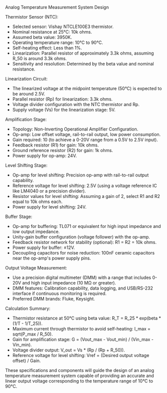 Analog Temperature Measurement System Design

Thermistor Sensor (NTC):
- Selected sensor: Vishay NTCLE100E3 thermistor.
- Nominal resistance at 25°C: 10k ohms.
- Assumed beta value: 3950K.
- Operating temperature range: 10°C to 90°C.
- Self-heating effect: Less than 1%.
- Linearization: Parallel resistor of approximately 3.3k ohms, assuming R_50 is around 3.3k ohms.
- Sensitivity and resolution: Determined by the beta value and nominal resistance.

Linearization Circuit:
- The linearized voltage at the midpoint temperature (50°C) is expected to be around 2.5V.
- Parallel resistor (Rp) for linearization: 3.3k ohms.
- Voltage divider configuration with the NTC thermistor and Rp.
- Supply voltage (Vs) for the linearization stage: 5V.

Amplification Stage:
- Topology: Non-Inverting Operational Amplifier Configuration.
- Op-amp: Low offset voltage, rail-to-rail output, low power consumption.
- Gain required: 10 (to achieve a 0-20V range from a 0.5V to 2.5V input).
- Feedback resistor (R1) for gain: 10k ohms.
- Ground reference resistor (R2) for gain: 1k ohms.
- Power supply for op-amp: 24V.

Level Shifting Stage:
- Op-amp for level shifting: Precision op-amp with rail-to-rail output capability.
- Reference voltage for level shifting: 2.5V (using a voltage reference IC like LM4040 or a precision divider).
- Resistor values for level shifting: Assuming a gain of 2, select R1 and R2 equal to 10k ohms each.
- Power supply for level shifting: 24V.

Buffer Stage:
- Op-amp for buffering: TL071 or equivalent for high input impedance and low output impedance.
- Unity-gain buffer configuration (voltage follower) with the op-amp.
- Feedback resistor network for stability (optional): R1 = R2 = 10k ohms.
- Power supply for buffer: ±12V.
- Decoupling capacitors for noise reduction: 100nF ceramic capacitors near the op-amp's power supply pins.

Output Voltage Measurement:
- Use a precision digital multimeter (DMM) with a range that includes 0-20V and high input impedance (10 MΩ or greater).
- DMM features: Calibration capability, data logging, and USB/RS-232 interface if continuous monitoring is required.
- Preferred DMM brands: Fluke, Keysight.

Calculation Summary:
- Thermistor resistance at 50°C using beta value: R_T = R_25 * exp(beta * (1/T - 1/T_25)).
- Maximum current through thermistor to avoid self-heating: I_max = sqrt(P_max / R_50).
- Gain for amplification stage: G = (Vout_max - Vout_min) / (Vin_max - Vin_min).
- Voltage divider output: V_out = Vs * (Rp / (Rp + R_50)).
- Reference voltage for level shifting: Vref = (Desired output voltage offset) / Gain.

These specifications and components will guide the design of an analog temperature measurement system capable of providing an accurate and linear output voltage corresponding to the temperature range of 10°C to 90°C.